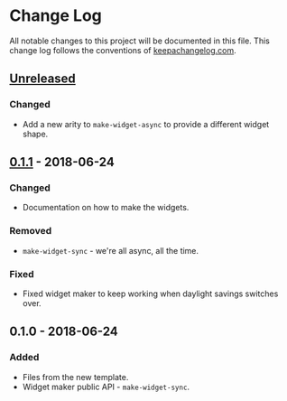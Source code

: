 # Change Log
All notable changes to this project will be documented in this file. This change log follows the conventions of [keepachangelog.com](http://keepachangelog.com/).

## [Unreleased]
### Changed
- Add a new arity to `make-widget-async` to provide a different widget shape.

## [0.1.1] - 2018-06-24
### Changed
- Documentation on how to make the widgets.

### Removed
- `make-widget-sync` - we're all async, all the time.

### Fixed
- Fixed widget maker to keep working when daylight savings switches over.

## 0.1.0 - 2018-06-24
### Added
- Files from the new template.
- Widget maker public API - `make-widget-sync`.

[Unreleased]: https://github.com/your-name/merki/compare/0.1.1...HEAD
[0.1.1]: https://github.com/your-name/merki/compare/0.1.0...0.1.1
